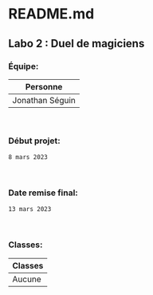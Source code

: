 # README.md

## Labo 2 : Duel de magiciens

### Équipe:

| Personne | 
| ----------- |
| Jonathan Séguin | 

<br>

### Début projet:
    8 mars 2023

<br>

### Date remise final:
    13 mars 2023

<br>

### Classes:

| Classes | 
| ----------- |
| Aucune | 